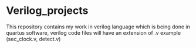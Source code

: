 # Verilog_projects
This repository contains my work in verilog language which is being done in quartus software, 
verilog code files will have an extension of .v example (sec_clock.v, detect.v)
